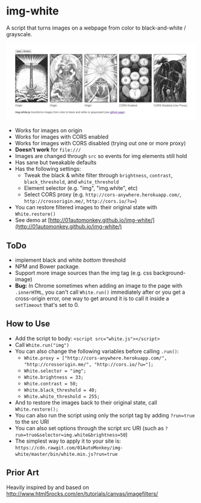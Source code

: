# img-white

A script that turns images on a webpage from color to black-and-white / grayscale.

![](screen_shot.png)

- Works for images on origin
- Works for images with CORS enabled
- Works for images with CORS disabled (trying out one or more proxy)
- **Doesn't work** for `file:///`
- Images are changed through `src` so events for img elements still hold
- Has sane but tweakable defaults
- Has the following settings:
  - Tweak the black & white filter through `brightness`, `contrast`, `black_threshold`, and `white_threshold`
  - Element selector (e.g. "img", "img.white", etc)
  - Select CORS proxy (e.g. `http://cors-anywhere.herokuapp.com/`, `http://crossorigin.me/`, `http://cors.io/?u=`)
- You can restore filtered images to their original state with `White.restore()`
- See demo at [http://01automonkey.github.io/img-white/](http://01automonkey.github.io/img-white/)

## ToDo

- implement black and white *bottom* threshold
- NPM and Bower package.
- Support more image sources than the img tag (e.g. css background-image)
- **Bug:** In Chrome sometimes when adding an image to the page with `.innerHTML`, you can't call `White.run()` immediately after or you get a cross-origin error, one way to get around it is to call it inside a `setTimeout` that's set to 0.

## How to Use

- Add the script to body: `<script src="white.js"></script>`
- Call `White.run("img")`
- You can also change the following variables before calling `.run()`:
  - `White.proxy = ["http://cors-anywhere.herokuapp.com/", "http://crossorigin.me/", "http://cors.io/?u="];`
  - `White.selector = "img";`
  - `White.brightness = 33;`
  - `White.contrast = 50;`
  - `White.black_threshold = 40;`
  - `White.white_threshold = 255;`
- And to restore the images back to their original state, call `White.restore();`
- You can also run the script using only the script tag by adding `?run=true` to the src URI
- You can also set options through the script src URI (such as `?run=true&selector=img.white&brightness=50`)
- The simplest way to apply it to your site is: `https://cdn.rawgit.com/01AutoMonkey/img-white/master/bin/white.min.js?run=true`

## Prior Art

Heavily inspired by and based on http://www.html5rocks.com/en/tutorials/canvas/imagefilters/

